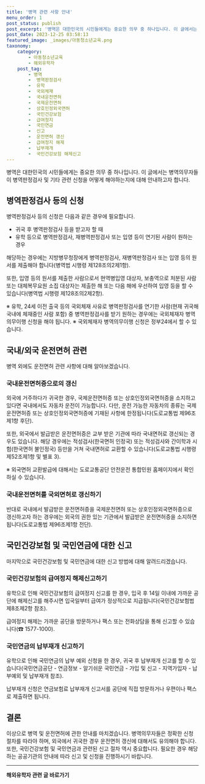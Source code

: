 ```yaml
---
title: '병역 관련 사항 안내'
menu_order: 1
post_status: publish
post_excerpt: '병역은 대한민국의 시민들에게는 중요한 의무 중 하나입니다. 이 글에서는 병역의무자들이 병역판정검사 및 기타 관련 신청을 어떻게 해야하는지에 대해 안내하고자 합니다.'
post_date: 2023-12-25 03:58:13
featured_image: _images/아동청소년교육.png
taxonomy:
    category:
        - 아동청소년교육
        - 해외유학자
    post_tag:
        - 병역
        -  병역판정검사
        -  유학
        -  국외체재
        -  국내운전면허
        -  국제운전면허
        -  상호인정외국면허
        -  국민건강보험
        -  급여정지
        -  국민연금
        -  신고
        -  운전면허 갱신
        -  급여정지 해제
        -  납부재개
        -  국민건강보험 해제신고
---
```



병역은 대한민국의 시민들에게는 중요한 의무 중 하나입니다. 이 글에서는 병역의무자들이 병역판정검사 및 기타 관련 신청을 어떻게 해야하는지에 대해 안내하고자 합니다.

## 병역판정검사 등의 신청

병역판정검사 등의 신청은 다음과 같은 경우에 필요합니다.

- 귀국 후 병역판정검사 등을 받고자 할 때
- 유학 등으로 병역판정검사, 재병역판정검사 또는 입영 등이 연기된 사람이 원하는 경우

해당하는 경우에는 지방병무청장에게 병역판정검사, 재병역판정검사 또는 입영 등의 원서를 제출해야 합니다(병역법 시행령 제128조의2제1항).

또한, 입영 등의 원서를 제출한 사람으로서 현역병입영 대상자, 보충역으로 처분된 사람 또는 대체복무요원 소집 대상자는 제출한 해 또는 다음 해에 우선하여 입영 등을 할 수 있습니다(병역법 시행령 제128조의2제2항).

※ 유학, 24세 이전 출국 등의 국외체재 사유로 병역판정검사를 연기한 사람(현재 귀국해 국내에 체재중인 사람 포함) 중 병역판정검사를 받기 원하는 경우에는 국외체재자 병역의무이행 신청을 해야 됩니다.
※ 국외체재자 병역의무이행 신청은 정부24에서 할 수 있습니다.

## 국내/외국 운전면허 관련

병역 외에도 운전면허 관련 사항에 대해 알아보겠습니다.

### 국내운전면허증으로의 갱신

외국에 거주하다가 귀국한 경우, 국제운전면허증 또는 상호인정외국면허증을 소지하고 있다면 국내에서도 자동차 운전이 가능합니다. 다만, 운전 가능한 자동차의 종류는 국제운전면허증 또는 상호인정외국면허증에 기재된 사항에 한정됩니다(도로교통법 제96조제1항 후단).

또한, 외국에서 발급받은 운전면허증은 교부 받은 기관에 따라 국내면허로 갱신되는 경우도 있습니다. 해당 경우에는 적성검사(한국면허 인정국) 또는 적성검사와 간이학과 시험(한국면허 불인정국) 등만을 거쳐 국내면허로 교환할 수 있습니다(도로교통법 시행령 제52조제1항 및 별표 3).

※ 외국면허 교환발급에 대해서는 도로교통공단 안전운전 통합민원 홈페이지에서 확인하실 수 있습니다.

### 국내운전면허를 국외면허로 갱신하기

반대로 국내에서 발급받은 운전면허증을 국제운전면허 또는 상호인정외국면허증으로 갱신하고자 하는 경우에는 외국의 권한 있는 기관에서 발급받은 운전면허증을 소지하면 됩니다(도로교통법 제96조제1항 전단).

## 국민건강보험 및 국민연금에 대한 신고

마지막으로 국민건강보험 및 국민연금에 대한 신고 방법에 대해 알려드리겠습니다.

### 국민건강보험의 급여정지 해제신고하기

유학으로 인해 국민건강보험의 급여정지 신고를 한 경우, 입국 후 14일 이내에 가까운 공단에 해제신고를 해주시면 입국일부터 급여가 정상적으로 지급됩니다(국민건강보험법 제8조제2항 참조).

급여정지 해제는 가까운 공단을 방문하거나 팩스 또는 전화상담을 통해 신고할 수 있습니다(☎ 1577-1000).

### 국민연금의 납부재개 신고하기

유학으로 인해 국민연금의 납부 예외 신청을 한 경우, 귀국 후 납부재개 신고를 할 수 있습니다(국민연금공단 - 연금정보 - 알기쉬운 국민연금 - 가입 및 신고 - 지역가입자 - 납부예외 및 납부재개 참조).

납부재개 신청은 연금보험료 납부재개 신고서를 공단에 직접 방문하거나 우편이나 팩스로 제출하면 됩니다.

## 결론

이상으로 병역 및 운전면허에 관한 안내를 마치겠습니다. 병역의무자들은 정확한 신청 절차를 따라야 하며, 외국에서 귀국한 경우 운전면허 갱신에 대해서도 유의해야 합니다. 또한, 국민건강보험 및 국민연금과 관련된 신고 절차 역시 중요합니다. 필요한 경우 해당하는 공공기관의 안내에 따라 신고 및 신청을 진행하시기 바랍니다.
<!-- wp:separator -->
<hr class="wp-block-separator has-alpha-channel-opacity"/>
<!-- /wp:separator -->

<!-- wp:group {"backgroundColor":"base","layout":{"type":"constrained"}} -->
<div class="wp-block-group has-base-background-color has-background"><!-- wp:paragraph {"align":"center","fontSize":"medium"} -->
<p class="has-text-align-center has-large-font-size"><strong>해외유학자 관련 글 바로가기</strong></p>
<!-- /wp:paragraph -->


<!-- wp:latest-posts
{"categories":[{"id":35438,"count":19,"description":"","link":"https://uknowlaw.com/category/%ed%95%b4%ec%99%b8%ec%9c%a0%ed%95%99%ec%9e%90/","name":"해외유학자","slug":"해외유학자","taxonomy":"category","parent":0,"meta":[],"_links":{"self":[{"href":"https://uknowlaw.com/wp-json/wp/v2/categories/35438"}],"collection":[{"href":"https://uknowlaw.com/wp-json/wp/v2/categories"}],"about":[{"href":"https://uknowlaw.com/wp-json/wp/v2/taxonomies/category"}],"wp:post_type":[{"href":"https://uknowlaw.com/wp-json/wp/v2/posts?categories=35438"}],"curies":[{"name":"wp","href":"https://api.w.org/{rel}","templated":true}]}}],"postsToShow":100,"excerptLength":28,"postLayout":"grid","columns":2,"featuredImageAlign":"left","featuredImageSizeSlug":"large","fontSize":"small"} /--></div>
<!-- /wp:group -->